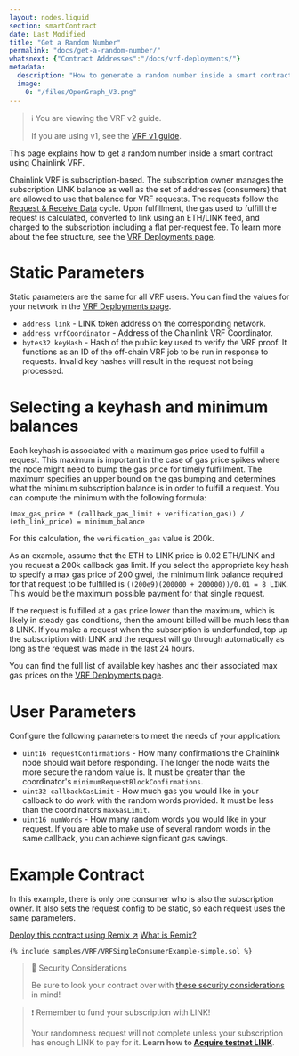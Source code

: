```yaml
---
layout: nodes.liquid
section: smartContract
date: Last Modified
title: "Get a Random Number"
permalink: "docs/get-a-random-number/"
whatsnext: {"Contract Addresses":"/docs/vrf-deployments/"}
metadata:
  description: "How to generate a random number inside a smart contract using Chainlink VRF."
  image:
    0: "/files/OpenGraph_V3.png"
---
```


> ℹ️ You are viewing the VRF v2 guide.
>
> If you are using v1, see the [VRF v1 guide](./v1).

This page explains how to get a random number inside a smart contract using Chainlink VRF.

Chainlink VRF is subscription-based. The subscription owner manages the subscription LINK balance as well as the set of addresses (consumers) that are allowed to use that balance for VRF requests. The requests follow the [Request & Receive Data](/docs/request-and-receive-data/) cycle. Upon fulfillment, the gas used to fulfill the request is calculated, converted to link using an ETH/LINK feed, and charged to the subscription including a flat per-request fee. To learn more about the fee structure, see the [VRF Deployments page](/docs/vrf-deployments).

# Static Parameters

Static parameters are the same for all VRF users. You can find the values for your network in the [VRF Deployments page](/docs/vrf-deployments).

- `address link` - LINK token address on the corresponding network.
- `address vrfCoordinator` - Address of the Chainlink VRF Coordinator.
- `bytes32 keyHash` - Hash of the public key used to verify the VRF proof. It functions as an ID of the off-chain VRF job to be run in response to requests. Invalid key hashes will result in the request not being processed.  

# Selecting a keyhash and minimum balances

Each keyhash is associated with a maximum gas price used to fulfill a request. This maximum is important in the case of gas price spikes where the node might need to bump the gas price for timely fulfillment. The maximum specifies an upper bound on the gas bumping and determines what the minimum subscription balance is in order to fulfill a request. You can compute the minimum with the following formula:

`(max_gas_price * (callback_gas_limit + verification_gas)) / (eth_link_price) = minimum_balance`

For this calculation, the `verification_gas` value is 200k.

As an example, assume that the ETH to LINK price is 0.02 ETH/LINK and you request a 200k callback gas limit. If you select the appropriate key hash to specify a max gas price of 200 gwei, the minimum link balance required for that request to be fulfilled is `((200e9)(200000 + 200000))/0.01 = 8 LINK`. This would be the maximum possible payment for that single request.

If the request is fulfilled at a gas price lower than the maximum, which is likely in steady gas conditions, then the amount billed will be much less than 8 LINK. If you make a request when the subscription is underfunded, top up the subscription with LINK and the request will go through automatically as long as the request was made in the last 24 hours.

You can find the full list of available key hashes and their associated max gas prices on the [VRF Deployments page](/docs/vrf-deployments).

# User Parameters

Configure the following parameters to meet the needs of your application:

- `uint16 requestConfirmations` - How many confirmations the Chainlink node should wait before responding. The longer the node waits the more secure the random value is. It must be greater than the coordinator's `minimumRequestBlockConfirmations`.
- `uint32 callbackGasLimit` - How much gas you would like in your callback to do work with the random words provided. It must be less than the coordinators `maxGasLimit`.
- `uint16 numWords` - How many random words you would like in your request. If you are able to make use of several random words in the same callback, you can achieve significant gas savings.

# Example Contract

In this example, there is only one consumer who is also the subscription owner. It also sets the request config to be static, so each request uses the same parameters.

<div class="remix-callout">
    <a href="https://remix.ethereum.org/#url=https://docs.chain.link/samples/VRF/VRFSingleConsumerExample.sol" target="_blank" class="cl-button--ghost solidity-tracked">Deploy this contract using Remix ↗</a>
    <a href="/docs/deploy-your-first-contract/" title="">What is Remix?</a>
</div>

```solidity Kovan
{% include samples/VRF/VRFSingleConsumerExample-simple.sol %}
```

> 🚧 Security Considerations
>
> Be sure to look your contract over with [these security considerations](/docs/vrf-security-considerations/) in mind!

>❗️ Remember to fund your subscription with LINK!
>
> Your randomness request will not complete unless your subscription has enough LINK to pay for it. **Learn how to [Acquire testnet LINK](/docs/acquire-link/)**.
